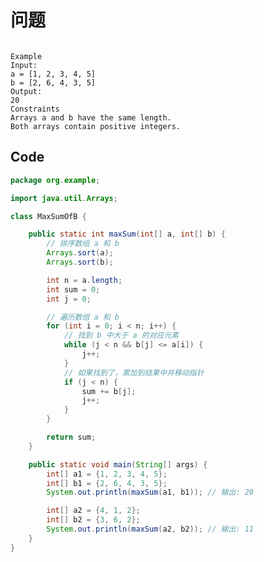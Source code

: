# 问题
```Given two arrays where array a is fixed and array b can be rearranged, the objective is to rearrange array b in such a way that as many numbers in b as possible are greater than their corresponding numbers in a. Finally, calculate the sum of the numbers in b that are greater than the corresponding numbers in a. For example, if a = [1, 2, 3, 4, 5] and b = [2, 6, 4, 3, 5], return 2 + 3 + 4 + 5 + 6 = 20.
```
```
Example
Input:
a = [1, 2, 3, 4, 5]
b = [2, 6, 4, 3, 5]
Output:
20
Constraints
Arrays a and b have the same length.
Both arrays contain positive integers.
```
## Code

```java
package org.example;

import java.util.Arrays;

class MaxSumOfB {

    public static int maxSum(int[] a, int[] b) {
        // 排序数组 a 和 b
        Arrays.sort(a);
        Arrays.sort(b);

        int n = a.length;
        int sum = 0;
        int j = 0;

        // 遍历数组 a 和 b
        for (int i = 0; i < n; i++) {
            // 找到 b 中大于 a 的对应元素
            while (j < n && b[j] <= a[i]) {
                j++;
            }
            // 如果找到了，累加到结果中并移动指针
            if (j < n) {
                sum += b[j];
                j++;
            }
        }

        return sum;
    }

    public static void main(String[] args) {
        int[] a1 = {1, 2, 3, 4, 5};
        int[] b1 = {2, 6, 4, 3, 5};
        System.out.println(maxSum(a1, b1)); // 输出: 20

        int[] a2 = {4, 1, 2};
        int[] b2 = {3, 6, 2};
        System.out.println(maxSum(a2, b2)); // 输出: 11
    }
}

```
